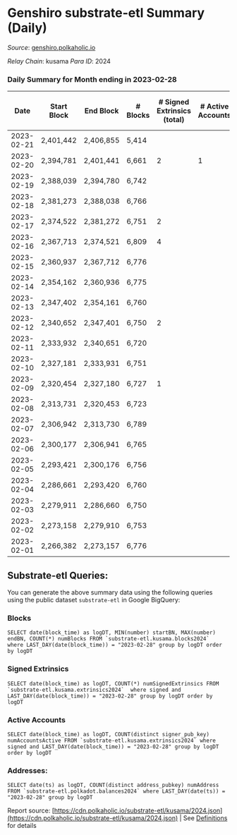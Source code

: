# Genshiro substrate-etl Summary (Daily)

_Source_: [genshiro.polkaholic.io](https://genshiro.polkaholic.io)

*Relay Chain*: kusama
*Para ID*: 2024



### Daily Summary for Month ending in 2023-02-28


| Date | Start Block | End Block | # Blocks | # Signed Extrinsics (total) | # Active Accounts | # Passive | # New | # Addresses with Balances | # Events | # Transfers | # XCM Transfers In | # XCM Transfers Out |
| ---- | ----------- | --------- | -------- | --------------------------- | ----------------- | --------- | ----- | ------------------------- | -------- | ----------- | ------------------ | ------------------- |
| 2023-02-21 | 2,401,442 | 2,406,855 | 5,414  |  |  |  |  |  | 10,843 |   |   |   |
| 2023-02-20 | 2,394,781 | 2,401,441 | 6,661  | 2 | 1 |  |  | 27 | 13,338 |   |   |   |
| 2023-02-19 | 2,388,039 | 2,394,780 | 6,742  |  |  |  |  | 26 | 13,495 |   |   |   |
| 2023-02-18 | 2,381,273 | 2,388,038 | 6,766  |  |  |  |  | 26 | 13,544 |   |   |   |
| 2023-02-17 | 2,374,522 | 2,381,272 | 6,751  | 2 |  |  |  | 26 | 13,522 |   |   |   |
| 2023-02-16 | 2,367,713 | 2,374,521 | 6,809  | 4 |  |  |  | 26 | 13,653 |   | 1 ($433.96) |   |
| 2023-02-15 | 2,360,937 | 2,367,712 | 6,776  |  |  |  |  | 26 | 13,564 |   |   |   |
| 2023-02-14 | 2,354,162 | 2,360,936 | 6,775  |  |  |  |  | 26 | 13,561 |   |   |   |
| 2023-02-13 | 2,347,402 | 2,354,161 | 6,760  |  |  |  |  | 26 | 13,531 |   |   |   |
| 2023-02-12 | 2,340,652 | 2,347,401 | 6,750  | 2 |  |  |  | 26 | 13,526 |   | 1  |   |
| 2023-02-11 | 2,333,932 | 2,340,651 | 6,720  |  |  |  |  | 26 | 13,452 |   |   |   |
| 2023-02-10 | 2,327,181 | 2,333,931 | 6,751  |  |  |  |  | 26 | 13,519 |   | 1  |   |
| 2023-02-09 | 2,320,454 | 2,327,180 | 6,727  | 1 |  |  |  | 26 | 13,474 |   | 1  |   |
| 2023-02-08 | 2,313,731 | 2,320,453 | 6,723  |  |  |  |  | 25 | 13,457 |   |   |   |
| 2023-02-07 | 2,306,942 | 2,313,730 | 6,789  |  |  |  |  | 25 | 13,590 |   |   |   |
| 2023-02-06 | 2,300,177 | 2,306,941 | 6,765  |  |  |  |  | 25 | 13,541 |   |   |   |
| 2023-02-05 | 2,293,421 | 2,300,176 | 6,756  |  |  |  |  | 25 | 13,535 |   | 2  |   |
| 2023-02-04 | 2,286,661 | 2,293,420 | 6,760  |  |  |  |  | 25 | 13,531 |   |   |   |
| 2023-02-03 | 2,279,911 | 2,286,660 | 6,750  |  |  |  |  | 25 | 13,512 |   |   |   |
| 2023-02-02 | 2,273,158 | 2,279,910 | 6,753  |  |  |  |  | 25 | 13,517 |   |   |   |
| 2023-02-01 | 2,266,382 | 2,273,157 | 6,776  |  |  |  |  | 25 | 13,563 |   |   |   |

## Substrate-etl Queries:
You can generate the above summary data using the following queries using the public dataset `substrate-etl` in Google BigQuery:


### Blocks
```
SELECT date(block_time) as logDT, MIN(number) startBN, MAX(number) endBN, COUNT(*) numBlocks FROM `substrate-etl.kusama.blocks2024`  where LAST_DAY(date(block_time)) = "2023-02-28" group by logDT order by logDT
```


### Signed Extrinsics
```
SELECT date(block_time) as logDT, COUNT(*) numSignedExtrinsics FROM `substrate-etl.kusama.extrinsics2024`  where signed and LAST_DAY(date(block_time)) = "2023-02-28" group by logDT order by logDT
```


### Active Accounts
```
SELECT date(block_time) as logDT, COUNT(distinct signer_pub_key) numAccountsActive FROM `substrate-etl.kusama.extrinsics2024` where signed and LAST_DAY(date(block_time)) = "2023-02-28" group by logDT order by logDT
```


### Addresses:
```
SELECT date(ts) as logDT, COUNT(distinct address_pubkey) numAddress FROM `substrate-etl.polkadot.balances2024` where LAST_DAY(date(ts)) = "2023-02-28" group by logDT
```



Report source: [https://cdn.polkaholic.io/substrate-etl/kusama/2024.json](https://cdn.polkaholic.io/substrate-etl/kusama/2024.json) | See [Definitions](/DEFINITIONS.md) for details
